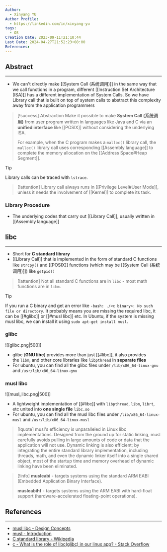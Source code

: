 ```yaml
---
Author:
  - Xinyang YU
Author Profile:
  - https://linkedin.com/in/xinyang-yu
tags:
  - OS
Creation Date: 2023-09-11T21:10:44
Last Date: 2024-04-27T21:52:23+08:00
References: 
---
```

## Abstract
---
- We can't directly make [[System Call (系统调用)]] in the same way that we call functions in a program, different [[Instruction Set Architecture (ISA)]] has a different implementation of System Calls. So we have Library call that is built on top of system calls to abstract this complexity away from the application programmers

>[!success] Abstraction
> Make it possible to make **System Call (系统调用)** from user program written in languages like Java and C via an **unified interface** like [[POSIX]] without considering the underlying ISA.
> 
> For example, when the C program makes a `malloc()` library call, the `malloc()` library call uses corresponding [[Assembly language]] to complete the memory allocation on the [[Address Space#Heap Segment]].

>[!tip]
> Library calls can be traced with `lstrace`.


>[!attention]
>Library call always runs in [[Privilege Level#User Mode]], unless it needs the involvement of [[Kernel]] to complete its task.



### Library Procedure
- The underlying codes that carry out [[Library Call]], usually written in [[Assembly language]]

## libc
---
- Short for **C standard library**
- [[Library Call]] that is implemented in the form of standard C functions like `strcpy()` and [[POSIX]] functions (which may be [[System Call (系统调用)]]) like `getpid()`

>[!attention]
> Not all standard C functions are in `libc` - most math functions are in `libm`.

>[!tip]
> If you run a C binary and get an error like `-bash: ./<c binary>: No such file or directory`. It probably means you are missing the required libc, it can be [[#glibc]] or [[#musl libc]] etc. In Ubuntu, if the system is missing musl libc, we can install it using `sudo apt-get install musl`.
### glibc

![[glibc.png|500]]

- glibc (**GNU libc**) provides more than just [[#libc]], it also provides the `libm`, and other core libraries like `libpthread` in **separate files**
- For ubuntu, you can find all the glibc files under `/lib/x86_64-linux-gnu` and `/usr/lib/x86_64-linux-gnu`

### musl libc

![[musl_libc.png|500]]

- A lightweight implementation of [[#libc]] with `libpthread`, `libm`, `librt`, etc united into **one single file** `libc.so`
- For ubuntu, you can find all the musl libc files under `/lib/x86_64-linux-musl` and `/usr/lib/x86_64-linux-musl`

>[!quote]
> musl's efficiency is unparalleled in Linux libc implementations. Designed from the ground up for static linking, musl carefully avoids pulling in large amounts of code or data that the application will not use. Dynamic linking is also efficient; by integrating the entire standard library implementation, including threads, math, and even the dynamic linker itself into a single shared object, most of the startup time and memory overhead of dynamic linking have been eliminated.

>[!info]
> **musleabi** - targets systems using the standard ARM EABI (Embedded Application Binary Interface).
> 
> **musleabihf** - targets systems using the ARM EABI with hard-float support (hardware-accelerated floating-point operations).



## References
---
- [musl libc - Design Concepts](https://wiki.musl-libc.org/design-concepts#:~:text=Design%20Concepts-,Unified%20libc%2Flibpthread%2Fldso,is%20unified%20with%20libc.so.)
- [musl - Introduction](https://www.musl-libc.org/intro.html)
- [C standard library - Wikipedia](https://en.wikipedia.org/wiki/C_standard_library)
- [c - What is the role of libc(glibc) in our linux app? - Stack Overflow](https://stackoverflow.com/questions/11372872/what-is-the-role-of-libcglibc-in-our-linux-app)